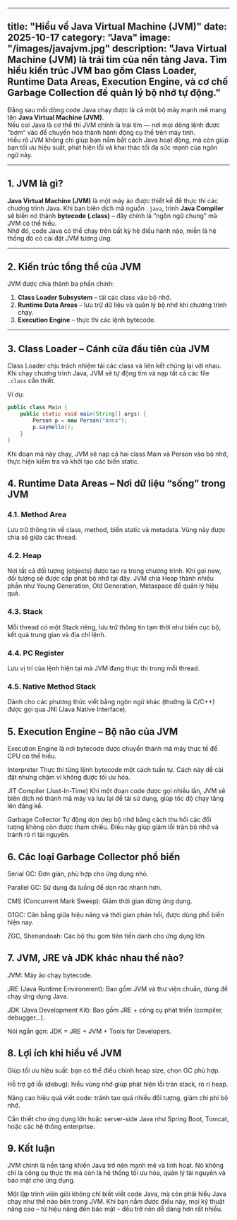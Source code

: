 
---
title: "Hiểu về Java Virtual Machine (JVM)"
date: 2025-10-17
category: "Java"
image: "/images/javajvm.jpg"
description: "Java Virtual Machine (JVM) là trái tim của nền tảng Java. Tìm hiểu kiến trúc JVM bao gồm Class Loader, Runtime Data Areas, Execution Engine, và cơ chế Garbage Collection để quản lý bộ nhớ tự động."
---

Đằng sau mỗi dòng code Java chạy được là cả một bộ máy mạnh mẽ mang tên **Java Virtual Machine (JVM)**.  
Nếu coi Java là cơ thể thì JVM chính là trái tim — nơi mọi dòng lệnh được “bơm” vào để chuyển hóa thành hành động cụ thể trên máy tính.  
Hiểu rõ JVM không chỉ giúp bạn nắm bắt cách Java hoạt động, mà còn giúp bạn tối ưu hiệu suất, phát hiện lỗi và khai thác tối đa sức mạnh của ngôn ngữ này.

---

## 1. JVM là gì?

**Java Virtual Machine (JVM)** là một máy ảo được thiết kế để thực thi các chương trình Java. Khi bạn biên dịch mã nguồn `.java`, trình **Java Compiler** sẽ biến nó thành **bytecode (.class)** – đây chính là “ngôn ngữ chung” mà JVM có thể hiểu.  
Nhờ đó, code Java có thể chạy trên bất kỳ hệ điều hành nào, miễn là hệ thống đó có cài đặt JVM tương ứng.

---

## 2. Kiến trúc tổng thể của JVM

JVM được chia thành ba phần chính:

1. **Class Loader Subsystem** – tải các class vào bộ nhớ.  
2. **Runtime Data Areas** – lưu trữ dữ liệu và quản lý bộ nhớ khi chương trình chạy.  
3. **Execution Engine** – thực thi các lệnh bytecode.  

---

## 3. Class Loader – Cánh cửa đầu tiên của JVM

Class Loader chịu trách nhiệm tải các class và liên kết chúng lại với nhau. Khi chạy chương trình Java, JVM sẽ tự động tìm và nạp tất cả các file `.class` cần thiết.

Ví dụ:

```java
public class Main {
    public static void main(String[] args) {
        Person p = new Person("Anna");
        p.sayHello();
    }
}

```
Khi đoạn mã này chạy, JVM sẽ nạp cả hai class Main và Person vào bộ nhớ, thực hiện kiểm tra và khởi tạo các biến static.

## 4. Runtime Data Areas – Nơi dữ liệu “sống” trong JVM
### 4.1. Method Area
Lưu trữ thông tin về class, method, biến static và metadata. Vùng này được chia sẻ giữa các thread.

### 4.2. Heap
Nơi tất cả đối tượng (objects) được tạo ra trong chương trình. Khi gọi new, đối tượng sẽ được cấp phát bộ nhớ tại đây. JVM chia Heap thành nhiều phần như Young Generation, Old Generation, Metaspace để quản lý hiệu quả.

### 4.3. Stack
Mỗi thread có một Stack riêng, lưu trữ thông tin tạm thời như biến cục bộ, kết quả trung gian và địa chỉ lệnh.

### 4.4. PC Register
Lưu vị trí của lệnh hiện tại mà JVM đang thực thi trong mỗi thread.

### 4.5. Native Method Stack
Dành cho các phương thức viết bằng ngôn ngữ khác (thường là C/C++) được gọi qua JNI (Java Native Interface).

## 5. Execution Engine – Bộ não của JVM
Execution Engine là nơi bytecode được chuyển thành mã máy thực tế để CPU có thể hiểu.

Interpreter
Thực thi từng lệnh bytecode một cách tuần tự. Cách này dễ cài đặt nhưng chậm vì không được tối ưu hóa.

JIT Compiler (Just-In-Time)
Khi một đoạn code được gọi nhiều lần, JVM sẽ biên dịch nó thành mã máy và lưu lại để tái sử dụng, giúp tốc độ chạy tăng lên đáng kể.

Garbage Collector
Tự động dọn dẹp bộ nhớ bằng cách thu hồi các đối tượng không còn được tham chiếu. Điều này giúp giảm lỗi tràn bộ nhớ và tránh rò rỉ tài nguyên.

## 6. Các loại Garbage Collector phổ biến
Serial GC: Đơn giản, phù hợp cho ứng dụng nhỏ.

Parallel GC: Sử dụng đa luồng để dọn rác nhanh hơn.

CMS (Concurrent Mark Sweep): Giảm thời gian dừng ứng dụng.

G1GC: Cân bằng giữa hiệu năng và thời gian phản hồi, được dùng phổ biến hiện nay.

ZGC, Shenandoah: Các bộ thu gom tiên tiến dành cho ứng dụng lớn.

## 7. JVM, JRE và JDK khác nhau thế nào?
JVM: Máy ảo chạy bytecode.

JRE (Java Runtime Environment): Bao gồm JVM và thư viện chuẩn, dùng để chạy ứng dụng Java.

JDK (Java Development Kit): Bao gồm JRE + công cụ phát triển (compiler, debugger...).

Nói ngắn gọn:
JDK = JRE + JVM + Tools for Developers.

## 8. Lợi ích khi hiểu về JVM
Giúp tối ưu hiệu suất: bạn có thể điều chỉnh heap size, chọn GC phù hợp.

Hỗ trợ gỡ lỗi (debug): hiểu vùng nhớ giúp phát hiện lỗi tràn stack, rò rỉ heap.

Nâng cao hiệu quả viết code: tránh tạo quá nhiều đối tượng, giảm chi phí bộ nhớ.

Cần thiết cho ứng dụng lớn hoặc server-side Java như Spring Boot, Tomcat, hoặc các hệ thống enterprise.

## 9. Kết luận
JVM chính là nền tảng khiến Java trở nên mạnh mẽ và linh hoạt.
Nó không chỉ là công cụ thực thi mà còn là hệ thống tối ưu hóa, quản lý tài nguyên và bảo mật cho ứng dụng.

Một lập trình viên giỏi không chỉ biết viết code Java, mà còn phải hiểu Java chạy như thế nào bên trong JVM.
Khi bạn nắm được điều này, mọi kỹ thuật nâng cao – từ hiệu năng đến bảo mật – đều trở nên dễ dàng hơn rất nhiều.